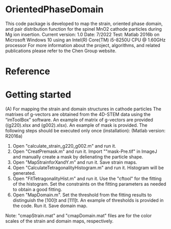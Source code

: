 # OrientedPhaseDomain

This code package is developed to map the strain, oriented phase domain, and pair distribution function for the spinel MnO2 cathode particles during Mg ion insertion.
Current version: 1.0
Date: 7/2022
Test: Matlab 2016b on Microsoft Windows 10 using an Intel(R) Core(TM) i5-8250U CPU @ 1.60GHz processor
For more information about the project, algorithms, and related publications please refer to the Chen Group website.

# Reference

# Getting started
(A) For mapping the strain and domain structures in cathode particles
The matrixes of g-vectors are obtained from the 4D-STEM data using the “imToolBox” software. An example of matrix of g-vectors are provided ((g220).xlsx and (g002).xlsx). An example of mask is provided. The following steps should be executed only once (installation):
(Matlab version: R2016a)

1. Open "calculate_strain_g220_g002.m" and run it.
2. Open "CreatPremask.m" and run it. Import ""mask-Pre.tif" in ImageJ and manually create a mask by delienating the particle shape.
3. Open "MapStrainforXandY.m" and run it. Save strain maps.
4. Open "CalculateTetragonalityHistogram.m" and run it. Histogram will be generated.
5. Open "FitTetragonalityHist.m" and run it. Use the "cftool" for the fitting of the histogram. Set the constraints on the fitting parameters as needed to obtain a good fitting.
6. Open "MapDomain.m". Set the threshold from the fitting results to distinguish the [100]t and [111]t. An example of thresholds is provided in the code. Run it. Save domain map.

Note: "cmapStrain.mat" and "cmapDomain.mat" files are for the color scales of the strain and domain maps, respectively.
